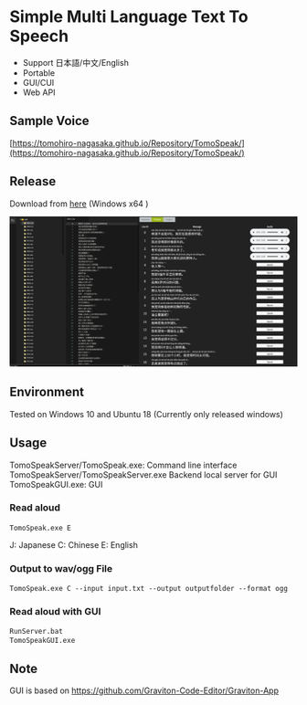 # Simple Multi Language Text To Speech

- Support 日本語/中文/English
- Portable
- GUI/CUI
- Web API

## Sample Voice

[https://tomohiro-nagasaka.github.io/Repository/TomoSpeak/](https://tomohiro-nagasaka.github.io/Repository/TomoSpeak/) 

## Release

Download from [here](https://github.com/Tomohiro-Nagasaka/TomoSpeak/releases) (Windows x64 )

![image-20210219083204547](Readme/top.jpg)

## Environment

Tested on Windows 10 and Ubuntu 18 (Currently only released windows)

## Usage

TomoSpeakServer/TomoSpeak.exe: Command line interface
TomoSpeakServer/TomoSpeakServer.exe Backend local server for GUI
TomoSpeakGUI.exe: GUI

### Read aloud
```
TomoSpeak.exe E
```
J: Japanese
C: Chinese
E: English

### Output to wav/ogg File
```
TomoSpeak.exe C --input input.txt --output outputfolder --format ogg
```

### Read aloud with GUI
```
RunServer.bat
TomoSpeakGUI.exe
```

## Note

GUI is based on https://github.com/Graviton-Code-Editor/Graviton-App